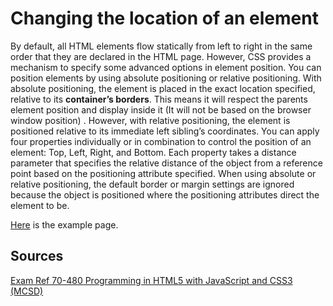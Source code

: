 # Changing the location of an element

By default, all HTML elements flow statically from left to right in the same order that they are declared in the HTML page. However, CSS provides a mechanism to specify some advanced options in element position. You can position elements by using absolute positioning or relative positioning.
With absolute positioning, the element is placed in the exact location specified, relative to its **container’s borders**. This means it will respect the parents element position and display inside it (It will not be based on the browser window position) . However, with relative positioning, the element is positioned relative to its immediate left sibling’s coordinates. You can apply four properties individually or in combination to control the position of an element: Top, Left, Right, and Bottom. Each property takes a distance parameter that specifies the relative distance of the object from a reference point based on the positioning attribute specified. When using absolute or relative positioning, the default border or margin settings are ignored because the object is positioned where
the positioning attributes direct the element to be.

[Here](examples/position.html) is the example page.

## Sources

[Exam Ref 70-480 Programming in HTML5 with JavaScript and CSS3 (MCSD)](https://www.microsoft.com/en-us/p/exam-ref-70-480-programming-in-html5-with-javascript-and-css3-mcsd/fgqpf3h0qll7?activetab=pivot%3aoverviewtab)

